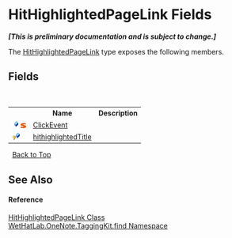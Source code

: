 # HitHighlightedPageLink Fields
 _**\[This is preliminary documentation and is subject to change.\]**_

The <a href="966dba74-7e30-e7ae-0c01-027505f35810.md">HitHighlightedPageLink</a> type exposes the following members.


## Fields
&nbsp;<table><tr><th></th><th>Name</th><th>Description</th></tr><tr><td>![Public field](media/pubfield.gif "Public field")![Static member](media/static.gif "Static member")</td><td><a href="92e06677-a673-aea7-73bf-7344d8bf0124.md">ClickEvent</a></td><td /></tr><tr><td>![Protected field](media/protfield.gif "Protected field")</td><td><a href="fa23c126-930f-20d0-21fb-92763e9f8632.md">hithighlightedTitle</a></td><td /></tr></table>&nbsp;
<a href="#hithighlightedpagelink-fields">Back to Top</a>

## See Also


#### Reference
<a href="966dba74-7e30-e7ae-0c01-027505f35810.md">HitHighlightedPageLink Class</a><br /><a href="0e3a8efd-07d2-1709-b1cd-709153222081.md">WetHatLab.OneNote.TaggingKit.find Namespace</a><br />